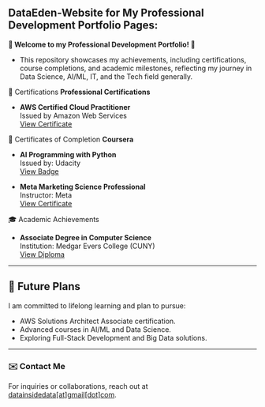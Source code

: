 ## DataEden-Website for My Professional Development Portfolio Pages: ##
**🌟 Welcome to my Professional Development Portfolio! 🌟**
- This repository showcases my achievements, including certifications, course completions, and academic milestones, reflecting my journey in Data Science, AI/ML, IT, and the Tech field generally.

📜 Certifications
**Professional Certifications**
- **AWS Certified Cloud Practitioner**  
  Issued by Amazon Web Services  
  [View Certificate](Certifications/AWS/Certified_Cloud_Practitioner.pdf)

📄 Certificates of Completion
**Coursera**
- **AI Programming with Python**  
  Issued by: Udacity  
  [View Badge](Courses/Udacity/AWS-AI-ML_Classification_Project.jpg)

- **Meta Marketing Science Professional**  
  Instructor: Meta  
  [View Certificate](Courses/Coursera/Meta/Meta_Marketing_Analytics_Foundations_Certificate.pdf)

🎓 Academic Achievements
- **Associate Degree in Computer Science**  
  Institution: Medgar Evers College (CUNY)  
  [View Diploma](Academic/Associate_Computer_Science.jpg)

---

## 🌱 Future Plans
I am committed to lifelong learning and plan to pursue:
- AWS Solutions Architect Associate certification.
- Advanced courses in AI/ML and Data Science.
- Exploring Full-Stack Development and Big Data solutions.

---

### ✉️ Contact Me
For inquiries or collaborations, reach out at [datainsidedata[at]gmail[dot]com](mailto:datainsidedata@gmail.com). 
